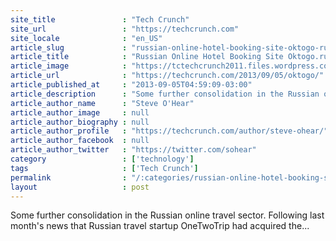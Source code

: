 ```yaml
---
site_title               : "Tech Crunch"
site_url                 : "https://techcrunch.com"
site_locale              : "en_US"
article_slug             : "russian-online-hotel-booking-site-oktogo-ru-gobbles-up-travel-ru-for-up-to-s2-million"
article_title            : "Russian Online Hotel Booking Site Oktogo.ru Gobbles Up Travel.ru For “Up To $2 Million”"
article_image            : "https://tctechcrunch2011.files.wordpress.com/2013/09/screen-shot-2013-09-05-at-12-46-05.png?w=324&h=107&crop=1"
article_url              : "https://techcrunch.com/2013/09/05/oktogo/"
article_published_at     : "2013-09-05T04:59:09-03:00"
article_description      : "Some further consolidation in the Russian online travel sector. Following last month's news that Russian travel startup OneTwoTrip had acquired the..."
article_author_name      : "Steve O'Hear"
article_author_image     : null
article_author_biography : null
article_author_profile   : "https://techcrunch.com/author/steve-ohear/"
article_author_facebook  : null
article_author_twitter   : "https://twitter.com/sohear"
category                 : ['technology']
tags                     : ['Tech Crunch']
permalink                : "/:categories/russian-online-hotel-booking-site-oktogo-ru-gobbles-up-travel-ru-for-up-to-s2-million/"
layout                   : post
---
```


Some further consolidation in the Russian online travel sector. Following last month's news that Russian travel startup OneTwoTrip had acquired the...
